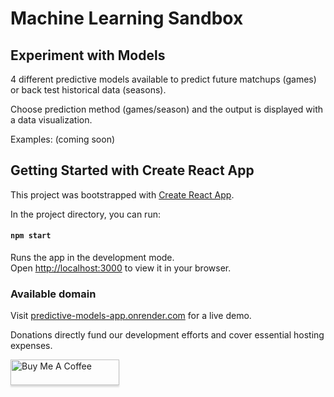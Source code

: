 # Machine Learning Sandbox

## Experiment with Models

4 different predictive models available to predict future matchups (games) or back test historical data (seasons). 

Choose prediction method (games/season) and the output is displayed with a data visualization. 

Examples: (coming soon)
 
## Getting Started with Create React App

This project was bootstrapped with [Create React App](https://github.com/facebook/create-react-app).

In the project directory, you can run:

#### `npm start`

Runs the app in the development mode.\
Open [http://localhost:3000](http://localhost:3000) to view it in your browser.


### Available domain
Visit [predictive-models-app.onrender.com](https://predictive-models-app.onrender.com) for a live demo.

Donations directly fund our development efforts and cover essential hosting expenses.

<a href="https://buymeacoffee.com/michaelromerojr" target="_blank"><img src="https://www.buymeacoffee.com/assets/img/custom_images/orange_img.png" alt="Buy Me A Coffee" style="height: 41px !important;width: 174px !important;box-shadow: 0px 3px 2px 0px rgba(190, 190, 190, 0.5) !important;-webkit-box-shadow: 0px 3px 2px 0px rgba(190, 190, 190, 0.5) !important;" ></a>